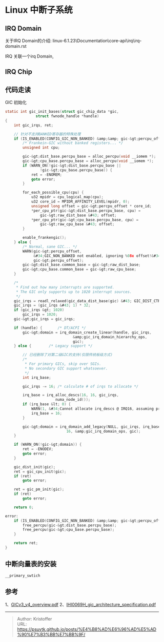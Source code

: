 # Linux 中断子系统




## IRQ Domain

关于IRQ Domain的介绍: linux-6.1.23\Documentation\core-api\irq\irq-domain.rst

IRQ 关联一个irq Domain, 



## IRQ Chip


## 代码走读

GIC 初始化

```c
static int gic_init_bases(struct gic_chip_data *gic,
			  struct fwnode_handle *handle)
{
	int gic_irqs, ret;

    // 针对不支持BANKED寄存器的特殊处理
	if (IS_ENABLED(CONFIG_GIC_NON_BANKED) &amp;&amp; gic-&gt;percpu_offset) {
		/* Frankein-GIC without banked registers... */
		unsigned int cpu;

		gic-&gt;dist_base.percpu_base = alloc_percpu(void __iomem *);
		gic-&gt;cpu_base.percpu_base = alloc_percpu(void __iomem *);
		if (WARN_ON(!gic-&gt;dist_base.percpu_base ||
			    !gic-&gt;cpu_base.percpu_base)) {
			ret = -ENOMEM;
			goto error;
		}

		for_each_possible_cpu(cpu) {
			u32 mpidr = cpu_logical_map(cpu);
			u32 core_id = MPIDR_AFFINITY_LEVEL(mpidr, 0);
			unsigned long offset = gic-&gt;percpu_offset * core_id;
			*per_cpu_ptr(gic-&gt;dist_base.percpu_base, cpu) =
				gic-&gt;raw_dist_base &#43; offset;
			*per_cpu_ptr(gic-&gt;cpu_base.percpu_base, cpu) =
				gic-&gt;raw_cpu_base &#43; offset;
		}

		enable_frankengic();
	} else {
		/* Normal, sane GIC... */
		WARN(gic-&gt;percpu_offset,
		     &#34;GIC_NON_BANKED not enabled, ignoring %08x offset!&#34;,
		     gic-&gt;percpu_offset);
		gic-&gt;dist_base.common_base = gic-&gt;raw_dist_base;
		gic-&gt;cpu_base.common_base = gic-&gt;raw_cpu_base;
	}

	/*
	 * Find out how many interrupts are supported.
	 * The GIC only supports up to 1020 interrupt sources.
	 */
	gic_irqs = readl_relaxed(gic_data_dist_base(gic) &#43; GIC_DIST_CTR) &amp; 0x1f;
	gic_irqs = (gic_irqs &#43; 1) * 32;
	if (gic_irqs &gt; 1020)
		gic_irqs = 1020;
	gic-&gt;gic_irqs = gic_irqs;

	if (handle) {		/* DT/ACPI */
		gic-&gt;domain = irq_domain_create_linear(handle, gic_irqs,
						       &amp;gic_irq_domain_hierarchy_ops,
						       gic);
	} else {		/* Legacy support */

        // 已经删除了对第二级GIC的支持(仅限传统板级方式)
		/*
		 * For primary GICs, skip over SGIs.
		 * No secondary GIC support whatsoever.
		 */
		int irq_base;

		gic_irqs -= 16; /* calculate # of irqs to allocate */

		irq_base = irq_alloc_descs(16, 16, gic_irqs,
					   numa_node_id());
		if (irq_base &lt; 0) {
			WARN(1, &#34;Cannot allocate irq_descs @ IRQ16, assuming pre-allocated\n&#34;);
			irq_base = 16;
		}

		gic-&gt;domain = irq_domain_add_legacy(NULL, gic_irqs, irq_base,
						    16, &amp;gic_irq_domain_ops, gic);
	}

	if (WARN_ON(!gic-&gt;domain)) {
		ret = -ENODEV;
		goto error;
	}

	gic_dist_init(gic);
	ret = gic_cpu_init(gic);
	if (ret)
		goto error;

	ret = gic_pm_init(gic);
	if (ret)
		goto error;

	return 0;

error:
	if (IS_ENABLED(CONFIG_GIC_NON_BANKED) &amp;&amp; gic-&gt;percpu_offset) {
		free_percpu(gic-&gt;dist_base.percpu_base);
		free_percpu(gic-&gt;cpu_base.percpu_base);
	}

	return ret;
}
```


## 中断向量表的安装
```
__primary_swtich 
```


## 参考
1、[GICv3_v4_overview.pdf](images/GICv3_v4_overview.pdf)
2、[IHI0069H_gic_architecture_specification.pdf](images/IHI0069H_gic_architecture_specification.pdf)



---

> Author: Kristoffer  
> URL: https://psuvtk.github.io/posts/%E4%B8%AD%E6%96%AD%E5%AD%90%E7%B3%BB%E7%BB%9F/  


